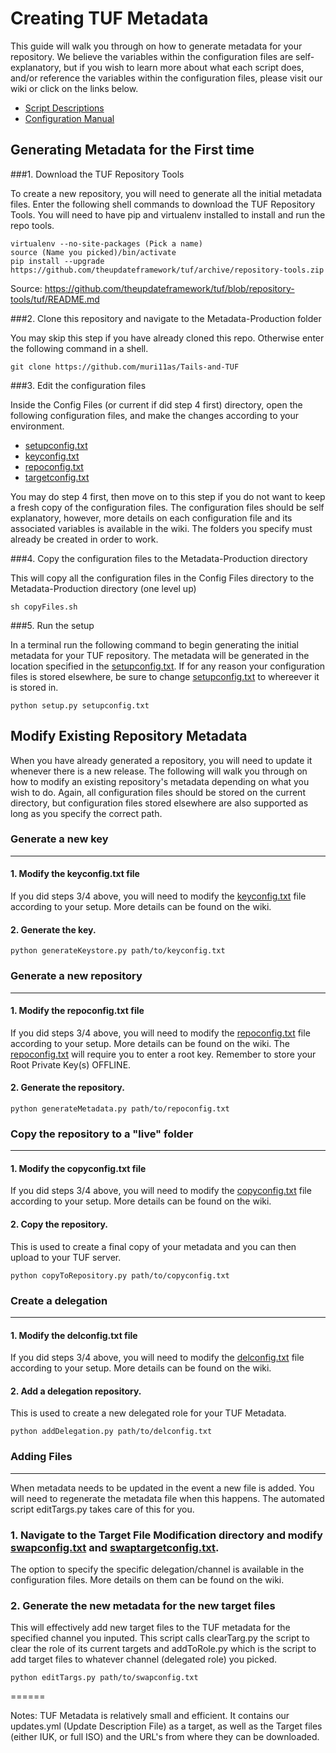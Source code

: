 **Creating TUF Metadata**
========================================================================================================================

This guide will walk you through on how to generate metadata for your repository.  We believe the variables within the configuration files are self-explanatory, but if you wish to learn more about what each script does, and/or reference the variables within the configuration files, please visit our wiki or click on the links below.

* [Script Descriptions](https://github.com/muri11as/Tails-and-TUF/wiki/Generating-Metadata)
* [Configuration Manual](https://github.com/muri11as/Tails-and-TUF/wiki/Metadata-Configurations)

## Generating Metadata for the First time	
###1. Download the TUF Repository Tools

To create a new repository, you will need to generate all the initial metadata files.  Enter the following shell commands to download the TUF Repository Tools.  You will need to have pip and virtualenv installed to install and run the repo tools.

```shell
virtualenv --no-site-packages (Pick a name)
source (Name you picked)/bin/activate
pip install --upgrade https://github.com/theupdateframework/tuf/archive/repository-tools.zip
```

Source: https://github.com/theupdateframework/tuf/blob/repository-tools/tuf/README.md

###2. Clone this repository and navigate to the Metadata-Production folder

You may skip this step if you have already cloned this repo.  Otherwise enter the following command in a shell.

```shell
git clone https://github.com/muri11as/Tails-and-TUF
```

###3. Edit the configuration files

Inside the Config Files (or current if did step 4 first) directory, open the following configuration files, and make the changes according to your environment.

* [setupconfig.txt](https://github.com/muri11as/Tails-and-TUF/wiki/Metadata-Configurations#setupconfigtxt)
* [keyconfig.txt](https://github.com/muri11as/Tails-and-TUF/wiki/Metadata-Configurations#keyconfigtxt)
* [repoconfig.txt](https://github.com/muri11as/Tails-and-TUF/wiki/Metadata-Configurations#repoconfigtxt)
* [targetconfig.txt](https://github.com/muri11as/Tails-and-TUF/wiki/Metadata-Configurations#targetconfigtxt)

You may do step 4 first, then move on to this step if you do not want to keep a fresh copy of the configuration files.  The configuration files should be self explanatory, however, more details on each configuration file and its associated variables is available in the wiki.  The folders you specify must already be created in order to work.

###4. Copy the configuration files to the Metadata-Production directory

This will copy all the configuration files in the Config Files directory to the Metadata-Production directory (one level up)

```shell
sh copyFiles.sh
```

###5. Run the setup

In a terminal run the following command to begin generating the initial metadata for your TUF repository.  The metadata will be generated in the location specified in the [setupconfig.txt](https://github.com/muri11as/Tails-and-TUF/wiki/Metadata-Configurations#setupconfigtxt).  If for any reason your configuration files is stored elsewhere, be sure to change [setupconfig.txt](https://github.com/muri11as/Tails-and-TUF/wiki/Metadata-Configurations#setupconfigtxt) to whereever it is stored in.

```shell
python setup.py setupconfig.txt
```

## Modify Existing Repository Metadata

When you have already generated a repository, you will need to update it whenever there is a new release.  The following will walk you through on how to modify an existing repository's metadata depending on what you wish to do.  Again, all configuration files should be stored on the current directory, but configuration files stored elsewhere are also supported as long as you specify the correct path.

### Generate a new key
-------

#### 1. Modify the keyconfig.txt file

If you did steps 3/4 above, you will need to modify the [keyconfig.txt](https://github.com/muri11as/Tails-and-TUF/wiki/Metadata-Configurations#keyconfigtxt) file according to your setup.  More details can be found on the wiki.

#### 2. Generate the key.

```shell
python generateKeystore.py path/to/keyconfig.txt
```

### Generate a new repository
-------

#### 1. Modify the repoconfig.txt file

If you did steps 3/4 above, you will need to modify the [repoconfig.txt](https://github.com/muri11as/Tails-and-TUF/wiki/Metadata-Configurations#repoconfigtxt) file according to your setup.  More details can be found on the wiki.  The [repoconfig.txt](https://github.com/muri11as/Tails-and-TUF/wiki/Metadata-Configurations#repoconfigtxt) will require you to enter a root key.  Remember to store your Root Private Key(s) OFFLINE.

#### 2. Generate the repository.

```shell
python generateMetadata.py path/to/repoconfig.txt
```

### Copy the repository to a "live" folder
-------

#### 1. Modify the copyconfig.txt file

If you did steps 3/4 above, you will need to modify the [copyconfig.txt](https://github.com/muri11as/Tails-and-TUF/wiki/Metadata-Configurations#copyconfigtxt) file according to your setup.  More details can be found on the wiki.

#### 2. Copy the repository.

This is used to create a final copy of your metadata and you can then upload to your TUF server.

```shell
python copyToRepository.py path/to/copyconfig.txt
```

### Create a delegation
-------

#### 1. Modify the delconfig.txt file

If you did steps 3/4 above, you will need to modify the [delconfig.txt](https://github.com/muri11as/Tails-and-TUF/wiki/Metadata-Configurations#delconfigtxt) file according to your setup.  More details can be found on the wiki.

#### 2. Add a delegation repository.

This is used to create a new delegated role for your TUF Metadata.

```shell
python addDelegation.py path/to/delconfig.txt
```

### Adding Files
-------

When metadata needs to be updated in the event a new file is added.  You will need to regenerate the metadata file when this happens. The automated script editTargs.py takes care of this for you.

### 1. Navigate to the Target File Modification directory and modify [swapconfig.txt](https://github.com/muri11as/Tails-and-TUF/wiki/Metadata-Configurations#swapconfigtxt) and [swaptargetconfig.txt](https://github.com/muri11as/Tails-and-TUF/wiki/Metadata-Configurations#swaptargetconfigtxt).

The option to specify the specific delegation/channel is available in the configuration files.  More details on them can be found on the wiki.

### 2. Generate the new metadata for the new target files

This will effectively add new target files to the TUF metadata for the specified channel you inputed. This script calls clearTarg.py the script to clear the role of its current targets and addToRole.py which is the script to add target files to whatever channel (delegated role) you picked.

```shell
python editTargs.py path/to/swapconfig.txt
```

======

Notes:
TUF Metadata is relatively small and efficient. It contains our updates.yml (Update Description File) as a target, as well as the
Target files (either IUK, or full ISO) and the URL's from where they can be downloaded. 
